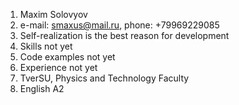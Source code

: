 1. Maxim Solovyov
2. e-mail: smaxus@mail.ru, phone: +79969229085 
3. Self-realization is the best reason for development
4. Skills not yet
5. Code examples not yet
6. Experience not yet
7. TverSU, Physics and Technology Faculty
8. English A2
